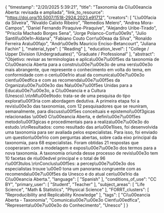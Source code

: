 {
    "timestamp": "2/20/2025 5:39:21",
    "title": "Taxonomia da Ci\u00eancia Aberta: revisada e ampliada",
    "link_to_resource": "https://doi.org/10.5007/1518-2924.2023.e91712",
    "creators": [
        "L\u00facia da Silveira",
        "Nivaldo Calixto Ribeiro",
        "Remedios Melero",
        "Andrea Mora-Campos",
        "Daniel Fernando Piraquive-Piraquive",
        "Alejandro Uribe-Tirado",
        "Priscila Machado Borges Sena",
        "Jorge Polanco-Cort\u00e9s",
        "Julio Santill\u00e1n-Aldana",
        "Fabiano Couto Corr\u00eaa da Silva",
        "Ronaldo Ferreira Ara\u00fajo",
        "Andr\u00e9s Mauricio Enciso-Betancourt",
        "Juliana Fachin"
    ],
    "material_type": [
        "Reading"
    ],
    "education_level": [
        "College / Upper Division (Undergraduates)",
        "Graduate / Professional"
    ],
    "abstract": "Objetivo: revisar as terminologias e aplica\u00e7\u00f5es da taxonomia de Ci\u00eancia Aberta para a constru\u00e7\u00e3o de uma vers\u00e3o mais abrangente, que represente o conhecimento em volta do tema, em conformidade com o cen\u00e1rio atual da comunica\u00e7\u00e3o cient\u00edfica e com as recomenda\u00e7\u00f5es da Organiza\u00e7\u00e3o das Na\u00e7\u00f5es Unidas para a Educa\u00e7\u00e3o, a Ci\u00eancia e a Cultura (Unesco).\n\nM\u00e9todo: trata-se de uma pesquisa do tipo explorat\u00f3ria com abordagem dedutiva. A primeira etapa foi a revis\u00e3o das taxonomias, com 12 pesquisadores que se reuniram, semanalmente, para discuss\u00f5es conceituais e epistemol\u00f3gicas relacionadas \u00e0 Ci\u00eancia Aberta, e defini\u00e7\u00f5es metodol\u00f3gicas e procedimentais para a realiza\u00e7\u00e3o do estudo.\n\nResultados: como resultado das an\u00e1lises, foi desenvolvida uma taxonomia para ser avaliada pelos especialistas. Para isso, foi enviado um question\u00e1rio com perguntas abertas, sobre cada eixo principal da taxonomia, para 68 especialistas. Foram obtidas 21 respostas que cooperaram com a modelagem e exposi\u00e7\u00e3o dos termos para a nova taxonomia. A taxonomia oriunda desse processo de revis\u00e3o tem 10 facetas de n\u00edvel principal e o total de 96 r\u00f3tulos.\n\nConclus\u00f5es: a percep\u00e7\u00e3o dos especialistas trouxe \u00e0 tona um panorama congruente com as recomenda\u00e7\u00f5es da Unesco e do atual cen\u00e1rio da Ci\u00eancia Aberta.",
    "language": [
        "Spanish"
    ],
    "conditions_of_use": "CC BY",
    "primary_user": [
        "Student",
        "Teacher"
    ],
    "subject_areas": [
        "Life Science",
        "Math & Statistics",
        "Physical Science"
    ],
    "FORRT_clusters": [
        "Reproducibility and Replicability Knowledge"
    ],
    "tags": [
        "Ci\u00eancia Aberta - Taxonomia",
        "Comunica\u00e7\u00e3o Cient\u00edfica",
        "Representa\u00e7\u00e3o do Conhecimento",
        "Unesco"
    ]
}